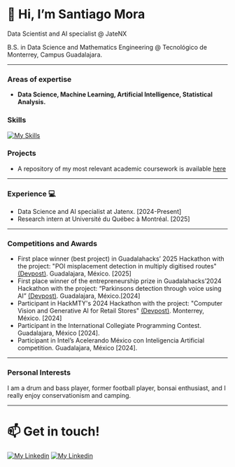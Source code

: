 # 👋 Hi, I’m Santiago Mora
Data Scientist and AI specialist @ JateNX

B.S. in Data Science and Mathematics Engineering @ Tecnológico de Monterrey, Campus Guadalajara.

---
  
### Areas of expertise

- **Data Science, Machine Learning, Artificial Intelligence, Statistical Analysis.**

### Skills

[![My Skills](https://skillicons.dev/icons?i=py,r,pytorch,sklearn,tensorflow,fastapi,vscode,anaconda,github,git&theme=light)](https://skillicons.dev)

### Projects

- A repository of my most relevant academic coursework is available [here](https://github.com/santiagomora2/project-portfolio)
  
---

### Experience 💻

- Data Science and AI specialist at Jatenx. [2024-Present]
- Research intern at Université du Québec à Montréal. [2025]

---
### Competitions and Awards

- First place winner (best project) in Guadalahacks’ 2025 Hackathon with the project: "POI misplacement detection in multiply digitised routes" [(Devpost)](https://devpost.com/software/poi-misplacement-detection-in-multiply-digitised-routes). Guadalajara, México. [2025]
- First place winner of the entrepreneurship prize in Guadalahacks’2024 Hackathon with the project: “Parkinsons detection through voice using AI” [(Devpost)](https://devpost.com/software/deteccion-de-parkinson-a-traves-de-la-voz-con-ia). Guadalajara, México.[2024]
- Participant in HackMTY's 2024 Hackathon with the project: "Computer Vision and Generative AI for Retail Stores" [(Devpost)](https://devpost.com/software/full-eye). Monterrey, México. [2024]
- Participant in the International Collegiate Programming Contest. Guadalajara, México [2024].
- Participant in Intel’s Acelerando México con Inteligencia Artificial competition. Guadalajara, México [2024].
  
---

### Personal Interests

I am a drum and bass player, former football player, bonsai enthusiast, and I really enjoy conservationism and camping.

---
# 📫 Get in touch!

[![My Linkedin](https://skillicons.dev/icons?i=linkedin&theme=light)](https://www.linkedin.com/in/santiago-mora-28a1732b4)
[![My Linkedin](https://skillicons.dev/icons?i=gmail&theme=light)](mailto:sant.mora.11@gmail.com)





